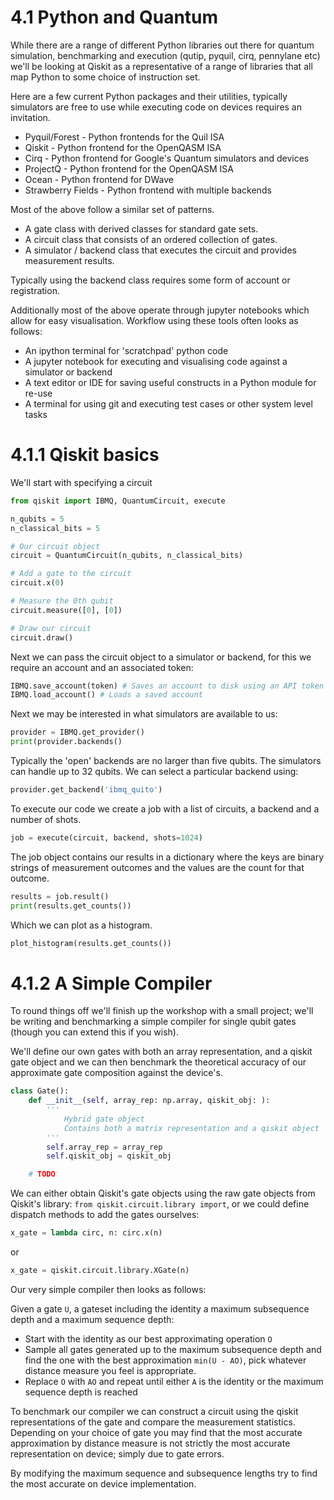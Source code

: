 # 4.1 Python and Quantum

While there are a range of different Python libraries out there for quantum simulation, benchmarking and execution (qutip, pyquil, cirq, pennylane etc) we'll be looking at Qiskit as a representative of a range of libraries that all map Python to some choice of instruction set.

Here are a few current Python packages and their utilities, typically simulators are free to use while executing code on devices requires an invitation.

 - Pyquil/Forest - Python frontends for the Quil ISA
 - Qiskit - Python frontend for the OpenQASM ISA
 - Cirq - Python frontend for Google's Quantum simulators and devices
 - ProjectQ - Python frontend for the OpenQASM ISA
 - Ocean - Python frontend for DWave
 - Strawberry Fields - Python frontend with multiple backends

Most of the above follow a similar set of patterns.

 - A gate class with derived classes for standard gate sets.
 - A circuit class that consists of an ordered collection of gates.
 - A simulator / backend class that executes the circuit and provides measurement results.

Typically using the backend class requires some form of account or registration. 

Additionally most of the above operate through jupyter notebooks which allow for easy visualisation. Workflow using these tools often looks as follows:

 - An ipython terminal for 'scratchpad' python code
 - A jupyter notebook for executing and visualising code against a simulator or backend
 - A text editor or IDE for saving useful constructs in a Python module for re-use
 - A terminal for using git and executing test cases or other system level tasks


# 4.1.1 Qiskit basics

We'll start with specifying a circuit
```python
from qiskit import IBMQ, QuantumCircuit, execute

n_qubits = 5
n_classical_bits = 5

# Our circuit object
circuit = QuantumCircuit(n_qubits, n_classical_bits)

# Add a gate to the circuit
circuit.x(0)

# Measure the 0th qubit
circuit.measure([0], [0]) 

# Draw our circuit
circuit.draw()
```

Next we can pass the circuit object to a simulator or backend, for this we require an account and an associated token:

```python
IBMQ.save_account(token) # Saves an account to disk using an API token for loading later, can be done once per machine and then loaded from then on
IBMQ.load_account() # Loads a saved account
```

Next we may be interested in what simulators are available to us:

```python
provider = IBMQ.get_provider()
print(provider.backends() 
```

Typically the 'open' backends are no larger than five qubits. The simulators can handle up to 32 qubits. We can select a particular backend using:

```python
provider.get_backend('ibmq_quito')
```

To execute our code we create a job with a list of circuits, a backend and a number of shots.

```python
job = execute(circuit, backend, shots=1024)
```

The job object contains our results in a dictionary where the keys are binary strings of measurement outcomes and the values are the count for that outcome.
```python
results = job.result()
print(results.get_counts())
```

Which we can plot as a histogram.

```python
plot_histogram(results.get_counts())
```

# 4.1.2 A Simple Compiler

To round things off we'll finish up the workshop with a small project; we'll be writing and benchmarking a simple compiler for single qubit gates (though you can extend this if you wish).

We'll define our own gates with both an array representation, and a qiskit gate object and we can then benchmark the theoretical accuracy of our approximate gate composition against the device's. 

```python
class Gate():
    def __init__(self, array_rep: np.array, qiskit_obj: ):
        '''
            Hybrid gate object
            Contains both a matrix representation and a qiskit object
        '''
        self.array_rep = array_rep
        self.qiskit_obj = qiskit_obj

    # TODO
```

We can either obtain Qiskit's gate objects using the raw gate objects from Qiskit's library: `from qiskit.circuit.library import`, or we could define dispatch methods to add the gates ourselves:

```python
x_gate = lambda circ, n: circ.x(n)
```
or
```python
x_gate = qiskit.circuit.library.XGate(n)
```

Our very simple compiler then looks as follows:

Given a gate `U`, a gateset including the identity a maximum subsequence depth and a  maximum sequence depth:
 - Start with the identity as our best approximating operation `O`
 - Sample all gates generated up to the maximum subsequence depth and find the one with the best approximation `min(U - AO)`, pick whatever distance measure you feel is appropriate.
 - Replace `O` with `AO` and repeat until either `A` is the identity or the maximum sequence depth is reached

 To benchmark our compiler we can construct a circuit using the qiskit representations of the gate and compare the measurement statistics. Depending on your choice of gate you may find that the most accurate approximation by distance measure is not strictly the most accurate representation on device; simply due to gate errors. 

 By modifying the maximum sequence and subsequence lengths try to find the most accurate on device implementation.
